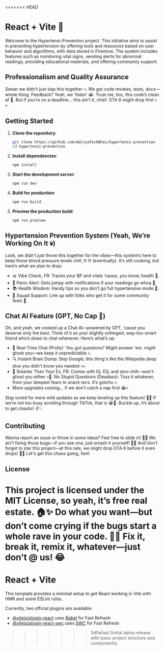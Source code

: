 <<<<<<< HEAD
# React + Vite 🚀

Welcome to the Hypertensi-Prevention project. This initiative aims to assist in preventing hypertension by offering tools and resources based on user behavior and algorithms, with data stored in Firestore. The system includes features such as monitoring vital signs, sending alerts for abnormal readings, providing educational materials, and offering community support.

## Professionalism and Quality Assurance

Swear we didn’t just slap this together 💀. We got code reviews, tests, docs—whole thing. Feedback? Yeah, we ‘listen’ 😭. Trust me, bro, this code’s clean af 💯. But if you’re on a deadline... this ain’t it, chief. GTA 6 might drop first 💀💀.

## Getting Started

1. **Clone the repository**:
    ```sh
    git clone https://github.com/AdityaTechBhai/hypertensi-prevention
    cd hypertensi-prevention
    ```

2. **Install dependencies**:
    ```sh
    npm install
    ```

3. **Start the development server**:
    ```sh
    npm run dev
    ```

4. **Build for production**:
    ```sh
    npm run build
    ```

5. **Preview the production build**:
    ```sh
    npm run preview
    ```

## Hypertension Prevention System (Yeah, We’re Working On It 💀)
Look, we didn’t just throw this together for the vibes—this system’s here to keep those blood pressure levels chill, fr fr (eventually). It’s still cooking, but here’s what we plan to drop:

- 📊 Vibe Check, FR: Tracks your BP and vitals ‘cause, you know, health 💅.
- 🔔 Panic Alert: Gets jumpy with notifications if your readings go whoa 🤯.
- 📚 Health Wisdom: Handy tips so you don’t go full hypertensive mode 👀.
- 🤝 Squad Support: Link up with folks who get it for some community feels 💖.



## Chat AI Feature (GPT, No Cap 🤌)
Oh, and yeah, we cooked up a Chat AI—powered by GPT, ‘cause you deserve only the best. Think of it as your slightly unhinged, way-too-smart friend who’s down to chat whenever. Here’s what’s up:

- 💬 Real-Time Chat (Prolly): You got questions? Might answer ‘em, might ghost you—we keep it unpredictable 💀.
- 🔍 Instant Brain Dump: Skip Google; this thing's like the Wikipedia deep dive you didn’t know you needed 💀💀.
- 🧠 Smarter Than Your Ex, FR: Comes with IQ, EQ, and zero chill—won't ghost you either 💀🧠.
No Stupid Questions (Deadass): Toss it whatever, from your deepest fears to snack recs. It’s gotchu 💀.
- More upgrades coming... if we don’t catch a nap first 😭💀

Stay tuned for more wild updates as we keep leveling up this feature! 🚀💀 If we’re not too busy scrolling through TikTok, that is 😭💅. Buckle up, it’s about to get chaotic! ✌️✨

## Contributing

Wanna report an issue or throw in some ideas? Feel free to slide in! 💅✨ We ain't fixing those bugs—if you see one, just smash it yourself! 🐞💀 And don’t forget to star this project—at this rate, we might drop GTA 6 before it even drops! 🚀😂 Let's get this chaos going, fam!

## License

This project is licensed under the MIT License, so yeah, it’s free real estate. 🏠✨ Do what you want—but don’t come crying if the bugs start a whole rave in your code. 🐛💀 Fix it, break it, remix it, whatever—just don’t @ us! 😂
=======
# React + Vite

This template provides a minimal setup to get React working in Vite with HMR and some ESLint rules.

Currently, two official plugins are available:

- [@vitejs/plugin-react](https://github.com/vitejs/vite-plugin-react/blob/main/packages/plugin-react/README.md) uses [Babel](https://babeljs.io/) for Fast Refresh
- [@vitejs/plugin-react-swc](https://github.com/vitejs/vite-plugin-react-swc) uses [SWC](https://swc.rs/) for Fast Refresh
>>>>>>> 3d0e5ad (Initial alpha release with basic project structure and components)
